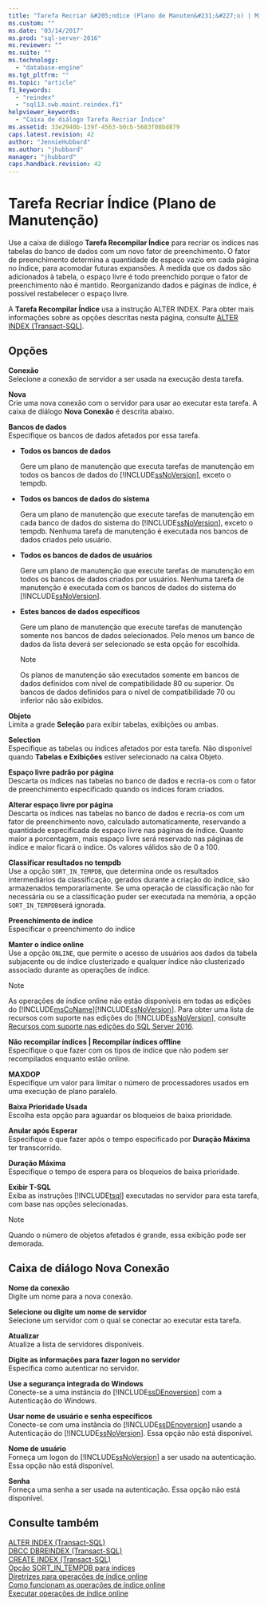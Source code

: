 ```yaml
---
title: "Tarefa Recriar &#205;ndice (Plano de Manuten&#231;&#227;o) | Microsoft Docs"
ms.custom: ""
ms.date: "03/14/2017"
ms.prod: "sql-server-2016"
ms.reviewer: ""
ms.suite: ""
ms.technology: 
  - "database-engine"
ms.tgt_pltfrm: ""
ms.topic: "article"
f1_keywords: 
  - "reindex"
  - "sql13.swb.maint.reindex.f1"
helpviewer_keywords: 
  - "Caixa de diálogo Tarefa Recriar Índice"
ms.assetid: 33e2940b-139f-4563-b0cb-5683f08bd879
caps.latest.revision: 42
author: "JennieHubbard"
ms.author: "jhubbard"
manager: "jhubbard"
caps.handback.revision: 42
---
```

# Tarefa Recriar &#205;ndice (Plano de Manuten&#231;&#227;o)
  Use a caixa de diálogo **Tarefa Recompilar Índice** para recriar os índices nas tabelas do banco de dados com um novo fator de preenchimento. O fator de preenchimento determina a quantidade de espaço vazio em cada página no índice, para acomodar futuras expansões. À medida que os dados são adicionados à tabela, o espaço livre é todo preenchido porque o fator de preenchimento não é mantido. Reorganizando dados e páginas de índice, é possível restabelecer o espaço livre.  
  
 A **Tarefa Recompilar Índice** usa a instrução ALTER INDEX. Para obter mais informações sobre as opções descritas nesta página, consulte [ALTER INDEX &#40;Transact-SQL&#41;](../../t-sql/statements/alter-index-transact-sql.md).  
  
## Opções  
 **Conexão**  
 Selecione a conexão de servidor a ser usada na execução desta tarefa.  
  
 **Nova**  
 Crie uma nova conexão com o servidor para usar ao executar esta tarefa. A caixa de diálogo **Nova Conexão** é descrita abaixo.  
  
 **Bancos de dados**  
 Especifique os bancos de dados afetados por essa tarefa.  
  
-   **Todos os bancos de dados**  
  
     Gere um plano de manutenção que executa tarefas de manutenção em todos os bancos de dados do [!INCLUDE[ssNoVersion](../../includes/ssnoversion-md.md)], exceto o tempdb.  
  
-   **Todos os bancos de dados do sistema**  
  
     Gera um plano de manutenção que execute tarefas de manutenção em cada banco de dados do sistema do [!INCLUDE[ssNoVersion](../../includes/ssnoversion-md.md)], exceto o tempdb. Nenhuma tarefa de manutenção é executada nos bancos de dados criados pelo usuário.  
  
-   **Todos os bancos de dados de usuários**  
  
     Gere um plano de manutenção que execute tarefas de manutenção em todos os bancos de dados criados por usuários. Nenhuma tarefa de manutenção é executada com os bancos de dados do sistema do [!INCLUDE[ssNoVersion](../../includes/ssnoversion-md.md)].  
  
-   **Estes bancos de dados específicos**  
  
     Gere um plano de manutenção que execute tarefas de manutenção somente nos bancos de dados selecionados. Pelo menos um banco de dados da lista deverá ser selecionado se esta opção for escolhida.  
  
    > [!NOTE]  
    >  Os planos de manutenção são executados somente em bancos de dados definidos com nível de compatibilidade 80 ou superior. Os bancos de dados definidos para o nível de compatibilidade 70 ou inferior não são exibidos.  
  
 **Objeto**  
 Limita a grade **Seleção** para exibir tabelas, exibições ou ambas.  
  
 **Selection**  
 Especifique as tabelas ou índices afetados por esta tarefa. Não disponível quando **Tabelas e Exibições** estiver selecionado na caixa Objeto.  
  
 **Espaço livre padrão por página**  
 Descarta os índices nas tabelas no banco de dados e recria-os com o fator de preenchimento especificado quando os índices foram criados.  
  
 **Alterar espaço livre por página**  
 Descarta os índices nas tabelas no banco de dados e recria-os com um fator de preenchimento novo, calculado automaticamente, reservando a quantidade especificada de espaço livre nas páginas de índice. Quanto maior a porcentagem, mais espaço livre será reservado nas páginas de índice e maior ficará o índice. Os valores válidos são de 0 a 100.  
  
 **Classificar resultados no tempdb**  
 Use a opção `SORT_IN_TEMPDB`, que determina onde os resultados intermediários da classificação, gerados durante a criação do índice, são armazenados temporariamente. Se uma operação de classificação não for necessária ou se a classificação puder ser executada na memória, a opção `SORT_IN_TEMPDB`será ignorada.  
  
 **Preenchimento de índice**  
 Especificar o preenchimento do índice  
  
 **Manter o índice online**  
 Use a opção `ONLINE`, que permite o acesso de usuários aos dados da tabela subjacente ou de índice clusterizado e qualquer índice não clusterizado associado durante as operações de índice.  
  
> [!NOTE]  
>  As operações de índice online não estão disponíveis em todas as edições do [!INCLUDE[msCoName](../../includes/msconame-md.md)][!INCLUDE[ssNoVersion](../../includes/ssnoversion-md.md)]. Para obter uma lista de recursos com suporte nas edições do [!INCLUDE[ssNoVersion](../../includes/ssnoversion-md.md)], consulte [Recursos com suporte nas edições do SQL Server 2016](../Topic/Features%20Supported%20by%20the%20Editions%20of%20SQL%20Server%202016.md).  
  
 **Não recompilar índices | Recompilar índices offline**  
 Especifique o que fazer com os tipos de índice que não podem ser recompilados enquanto estão online.  
  
 **MAXDOP**  
 Especifique um valor para limitar o número de processadores usados em uma execução de plano paralelo.  
  
 **Baixa Prioridade Usada**  
 Escolha esta opção para aguardar os bloqueios de baixa prioridade.  
  
 **Anular após Esperar**  
 Especifique o que fazer após o tempo especificado por **Duração Máxima** ter transcorrido.  
  
 **Duração Máxima**  
 Especifique o tempo de espera para os bloqueios de baixa prioridade.  
  
 **Exibir T-SQL**  
 Exiba as instruções [!INCLUDE[tsql](../../includes/tsql-md.md)] executadas no servidor para esta tarefa, com base nas opções selecionadas.  
  
> [!NOTE]  
>  Quando o número de objetos afetados é grande, essa exibição pode ser demorada.  
  
## Caixa de diálogo Nova Conexão  
 **Nome da conexão**  
 Digite um nome para a nova conexão.  
  
 **Selecione ou digite um nome de servidor**  
 Selecione um servidor com o qual se conectar ao executar esta tarefa.  
  
 **Atualizar**  
 Atualize a lista de servidores disponíveis.  
  
 **Digite as informações para fazer logon no servidor**  
 Especifica como autenticar no servidor.  
  
 **Use a segurança integrada do Windows**  
 Conecte-se a uma instância do [!INCLUDE[ssDEnoversion](../../includes/ssdenoversion-md.md)] com a Autenticação do Windows.  
  
 **Usar nome de usuário e senha específicos**  
 Conecte-se com uma instância do [!INCLUDE[ssDEnoversion](../../includes/ssdenoversion-md.md)] usando a Autenticação do [!INCLUDE[ssNoVersion](../../includes/ssnoversion-md.md)]. Essa opção não está disponível.  
  
 **Nome de usuário**  
 Forneça um logon do [!INCLUDE[ssNoVersion](../../includes/ssnoversion-md.md)] a ser usado na autenticação. Essa opção não está disponível.  
  
 **Senha**  
 Forneça uma senha a ser usada na autenticação. Essa opção não está disponível.  
  
## Consulte também  
 [ALTER INDEX &#40;Transact-SQL&#41;](../../t-sql/statements/alter-index-transact-sql.md)   
 [DBCC DBREINDEX &#40;Transact-SQL&#41;](../../t-sql/database-console-commands/dbcc-dbreindex-transact-sql.md)   
 [CREATE INDEX &#40;Transact-SQL&#41;](../../t-sql/statements/create-index-transact-sql.md)   
 [Opção SORT_IN_TEMPDB para índices](../../relational-databases/indexes/sort-in-tempdb-option-for-indexes.md)   
 [Diretrizes para operações de índice online](../../relational-databases/indexes/guidelines-for-online-index-operations.md)   
 [Como funcionam as operações de índice online](../../relational-databases/indexes/how-online-index-operations-work.md)   
 [Executar operações de índice online](../../relational-databases/indexes/perform-index-operations-online.md)  
  
  